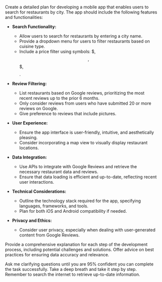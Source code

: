 Create a detailed plan for developing a mobile app that enables users to search for restaurants by city. The app should include the following features and functionalities:

- **Search Functionality:**
  - Allow users to search for restaurants by entering a city name.
  - Provide a dropdown menu for users to filter restaurants based on cuisine type.
  - Include a price filter using symbols: $, $$, $$$, $$$$.

- **Review Filtering:**
  - List restaurants based on Google reviews, prioritizing the most recent reviews up to the prior 6 months.
  - Only consider reviews from users who have submitted 20 or more reviews on Google.
  - Give preference to reviews that include pictures.

- **User Experience:**
  - Ensure the app interface is user-friendly, intuitive, and aesthetically pleasing.
  - Consider incorporating a map view to visually display restaurant locations.

- **Data Integration:**
  - Use APIs to integrate with Google Reviews and retrieve the necessary restaurant data and reviews.
  - Ensure that data loading is efficient and up-to-date, reflecting recent user interactions.

- **Technical Considerations:**
  - Outline the technology stack required for the app, specifying languages, frameworks, and tools.
  - Plan for both iOS and Android compatibility if needed.

- **Privacy and Ethics:**
  - Consider user privacy, especially when dealing with user-generated content from Google Reviews.

Provide a comprehensive explanation for each step of the development process, including potential challenges and solutions. Offer advice on best practices for ensuring data accuracy and relevance. 

Ask me clarifying questions until you are 95% confident you can complete the task successfully. Take a deep breath and take it step by step. Remember to search the internet to retrieve up-to-date information.